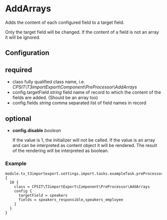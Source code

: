 AddArrays
=========

Adds the content of each configured field to a target field. 

Only the target field will be changed. If the content of a field is not an array it will be ignored.

## Configuration
## required
* class fully qualified class name, i.e. *CPSIT\T3importExport\Component\PreProcessor\AddArrays*
* config.targetField *string* field name of record to which the content of the fields are added. (Should be an array too)
* config.fields *string* comma separated list of field names in record

## optional
* **config.disable** *boolean*

    If the value is 1, the initializer will not be called. 
    If the value is an array and can be interpreted as content object it will be rendered. The result of the rendering
    will be interpreted as boolean. 

### Example
```
module.tx_t3importexport.settings.import.tasks.exampleTask.preProcessors {
  10 {
    class = CPSIT\T3importExport\Component\PreProcessor\AddArrays
    config {
      targetField = speakers
      fields = speakers_responsible,speakers_employee
    }
  }
}
```